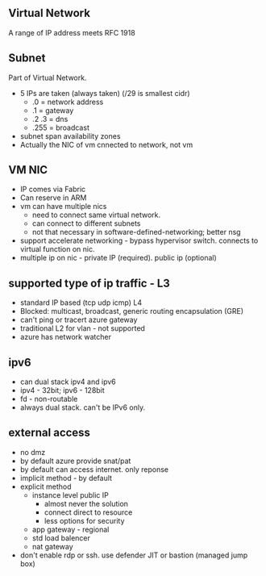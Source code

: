 
## Virtual Network
A range of IP address meets RFC 1918

## Subnet
Part of Virtual Network.

- 5 IPs are taken (always taken) (/29 is smallest cidr)
  - .0 = network address
  - .1 = gateway
  - .2 .3 = dns
  - .255 = broadcast
- subnet span availability zones
- Actually the NIC of vm cnnected to network, not vm

## VM NIC
- IP comes via Fabric
- Can reserve in ARM
- vm can have multiple nics
  - need to connect same virtual network.
  - can connect to different subnets
  - not that necessary in software-defined-networking; better nsg
- support accelerate networking - bypass hypervisor switch. connects to virtual function on nic.
- multiple ip on nic - private IP (required). public ip (optional)

## supported type of ip traffic - L3
- standard IP based (tcp udp icmp) L4
- Blocked: multicast, broadcast, generic routing encapsulation (GRE)
- can't ping or tracert azure gateway
- traditional L2 for vlan - not supported
- azure has network watcher

## ipv6
- can dual stack ipv4 and ipv6
- ipv4 - 32bit; ipv6 - 128bit
- fd - non-routable
- always dual stack. can't be IPv6 only.

## external access
- no dmz
- by default azure provide snat/pat
- by default can access internet. only reponse
- implicit method - by default
- explicit method 
  - instance level public IP 
    - almost never the solution
    - connect direct to resource
    - less options for security
  - app gateway - regional
  - std load balencer
  - nat gateway
- don't enable rdp or ssh. use defender JIT or bastion (managed jump box)
